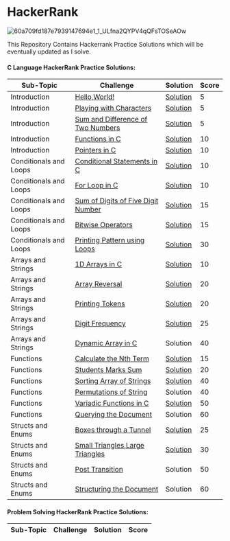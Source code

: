 # HackerRank
![60a709fd187e7939147694e1_1_ULfna2QYPV4qQFsTOSeAOw](https://user-images.githubusercontent.com/108831247/230127207-2ccaa91c-1819-4bba-a07e-eb2894a6110b.png)

This Repository Contains Hackerrank Practice Solutions which will be eventually updated as I solve.


#### C Language HackerRank Practice Solutions:

| **Sub-Topic** | **Challenge** | **Solution** | **Score** |
| ------------- | ------------- | ------------ | --------- |
| Introduction | [Hello,World!](https://www.hackerrank.com/challenges/hello-world-c) | [Solution](https://github.com/yigitsokel1/HackerRank/blob/main/C%20Solutions/Introduction/Hello%20World!%20in%20C.c) | 5 |
| Introduction | [Playing with Characters](https://www.hackerrank.com/challenges/playing-with-characters) | [Solution](https://github.com/yigitsokel1/HackerRank/blob/main/C%20Solutions/Introduction/Playing%20With%20Characters.c) | 5 |
| Introduction | [Sum and Difference of Two Numbers](https://www.hackerrank.com/challenges/sum-numbers-c) | [Solution](https://github.com/yigitsokel1/HackerRank/blob/main/C%20Solutions/Introduction/Sum%20and%20Difference%20of%20Two%20Numbers.c) | 5 |
| Introduction | [Functions in C](https://www.hackerrank.com/challenges/functions-in-c) | [Solution](https://github.com/yigitsokel1/HackerRank/blob/main/C%20Solutions/Introduction/Functions%20in%20C.c) | 10 |
| Introduction | [Pointers in C](https://www.hackerrank.com/challenges/pointer-in-c) | [Solution](https://github.com/yigitsokel1/HackerRank/blob/main/C%20Solutions/Introduction/Pointers%20in%20C.c) | 10 |
| Conditionals and Loops | [Conditional Statements in C](https://www.hackerrank.com/challenges/conditional-statements-in-c) | [Solution](https://github.com/yigitsokel1/HackerRank/blob/main/C%20Solutions/Conditionals%20and%20Loops/Conditional%20Statements%20in%20C.c) | 10 |
| Conditionals and Loops | [For Loop in C](https://www.hackerrank.com/challenges/for-loop-in-c) | [Solution](https://github.com/yigitsokel1/HackerRank/blob/main/C%20Solutions/Conditionals%20and%20Loops/For%20Loop%20in%20C.c) | 10 |
| Conditionals and Loops | [Sum of Digits of Five Digit Number](https://www.hackerrank.com/challenges/sum-of-digits-of-a-five-digit-number) | [Solution](https://github.com/yigitsokel1/HackerRank/blob/main/C%20Solutions/Conditionals%20and%20Loops/Sum%20of%20Digits%20of%20a%20Five%20Digit%20Number.c) | 15 |
| Conditionals and Loops | [Bitwise Operators](https://www.hackerrank.com/challenges/bitwise-operators-in-c) | [Solution](https://github.com/yigitsokel1/HackerRank/blob/main/C%20Solutions/Conditionals%20and%20Loops/Bitwise%20Operators.c) | 15 |
| Conditionals and Loops | [Printing Pattern using Loops](https://www.hackerrank.com/challenges/printing-pattern-2) | [Solution](https://github.com/yigitsokel1/HackerRank/blob/main/C%20Solutions/Conditionals%20and%20Loops/Printing%20Pattern%20Using%20Loops.c) | 30 |
| Arrays and Strings | [1D Arrays in C](https://www.hackerrank.com/challenges/1d-arrays-in-c) | [Solution](https://github.com/yigitsokel1/HackerRank/blob/main/C%20Solutions/Arrays%20and%20Strings/1D%20Arrays%20in%20C.c) | 10 |
| Arrays and Strings | [Array Reversal](https://www.hackerrank.com/challenges/reverse-array-c) | [Solution](https://github.com/yigitsokel1/HackerRank/blob/main/C%20Solutions/Arrays%20and%20Strings/Array%20Reversal.c) | 20 |
| Arrays and Strings | [Printing Tokens](https://www.hackerrank.com/challenges/printing-tokens-) | [Solution](https://github.com/yigitsokel1/HackerRank/blob/main/C%20Solutions/Arrays%20and%20Strings/Printing%20Tokens.c) | 20 |
| Arrays and Strings | [Digit Frequency](https://www.hackerrank.com/challenges/frequency-of-digits-1) | [Solution](https://github.com/yigitsokel1/HackerRank/blob/main/C%20Solutions/Arrays%20and%20Strings/Digit%20Frequency.c) | 25 |
| Arrays and Strings | [Dynamic Array in C](https://www.hackerrank.com/challenges/dynamic-array-in-c) | Solution | 40 |
| Functions | [Calculate the Nth Term](https://www.hackerrank.com/challenges/recursion-in-c) | [Solution](https://github.com/yigitsokel1/HackerRank/blob/main/C%20Solutions/Functions/Calculate%20the%20Nth%20term.c) | 15 |
| Functions | [Students Marks Sum](https://www.hackerrank.com/challenges/students-marks-sum) | [Solution](https://github.com/yigitsokel1/HackerRank/blob/main/C%20Solutions/Functions/Students%20Marks%20Sum.c) | 20 |
| Functions | [Sorting Array of Strings](https://www.hackerrank.com/challenges/sorting-array-of-strings) | [Solution](https://github.com/yigitsokel1/HackerRank/blob/main/C%20Solutions/Functions/Sorting%20Array%20of%20Strings.c) | 40 |
| Functions | [Permutations of String](https://www.hackerrank.com/challenges/permutations-of-strings) | Solution | 40 |
| Functions | [Variadic Functions in C](https://www.hackerrank.com/challenges/variadic-functions-in-c) | [Solution](https://github.com/yigitsokel1/HackerRank/blob/main/C%20Solutions/Functions/Variadic%20functions%20in%20C.c) | 50 |
| Functions | [Querying the Document](https://www.hackerrank.com/challenges/querying-the-document) | Solution | 60 |
| Structs and Enums | [Boxes through a Tunnel](https://www.hackerrank.com/challenges/too-high-boxes) | [Solution](https://github.com/yigitsokel1/HackerRank/blob/main/C%20Solutions/Structs%20and%20Enums/Boxes%20through%20a%20Tunnel.c) | 25 |
| Structs and Enums | [Small Triangles,Large Triangles](https://www.hackerrank.com/challenges/small-triangles-large-triangles) | [Solution](https://github.com/yigitsokel1/HackerRank/blob/main/C%20Solutions/Structs%20and%20Enums/Small%20Triangles%2C%20Large%20Triangles.c) | 30 |
| Structs and Enums | [Post Transition](https://www.hackerrank.com/challenges/post-transition) | Solution | 50 |
| Structs and Enums | [Structuring the Document](https://www.hackerrank.com/challenges/structuring-the-document) | Solution | 60 |



#### Problem Solving HackerRank Practice Solutions:
| **Sub-Topic** | **Challenge** | **Solution** | **Score** |
| ------------- | ------------- | ------------ | --------- |



